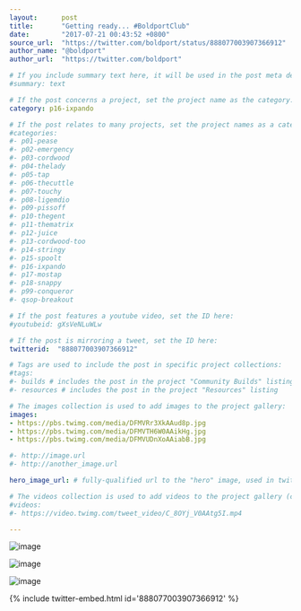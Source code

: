```yaml
---
layout:      post
title:       "Getting ready... #BoldportClub"
date:        "2017-07-21 00:43:52 +0800"
source_url:  "https://twitter.com/boldport/status/888077003907366912"
author_name: "@boldport"
author_url:  "https://twitter.com/boldport"

# If you include summary text here, it will be used in the post meta description instead of an excerpt from the post body
#summary: text

# If the post concerns a project, set the project name as the category:
category: p16-ixpando

# If the post relates to many projects, set the project names as a categories array:
#categories:
#- p01-pease
#- p02-emergency
#- p03-cordwood
#- p04-thelady
#- p05-tap
#- p06-thecuttle
#- p07-touchy
#- p08-ligemdio
#- p09-pissoff
#- p10-thegent
#- p11-thematrix
#- p12-juice
#- p13-cordwood-too
#- p14-stringy
#- p15-spoolt
#- p16-ixpando
#- p17-mostap
#- p18-snappy
#- p99-conqueror
#- qsop-breakout

# If the post features a youtube video, set the ID here:
#youtubeid: gXsVeNLuWLw

# If the post is mirroring a tweet, set the ID here:
twitterid:  "888077003907366912"

# Tags are used to include the post in specific project collections:
#tags:
#- builds # includes the post in the project "Community Builds" listing
#- resources # includes the post in the project "Resources" listing

# The images collection is used to add images to the project gallery:
images:
- https://pbs.twimg.com/media/DFMVRr3XkAAud8p.jpg
- https://pbs.twimg.com/media/DFMVTH6W0AAikHg.jpg
- https://pbs.twimg.com/media/DFMVUDnXoAAiabB.jpg

#- http://image.url
#- http://another_image.url

hero_image_url: # fully-qualified url to the "hero" image, used in twitter cards for example

# The videos collection is used to add videos to the project gallery (currently only mp4):
#videos:
#- https://video.twimg.com/tweet_video/C_8OYj_V0AAtg5I.mp4

---
```


![image](https://pbs.twimg.com/media/DFMVRr3XkAAud8p.jpg)

![image](https://pbs.twimg.com/media/DFMVTH6W0AAikHg.jpg)

![image](https://pbs.twimg.com/media/DFMVUDnXoAAiabB.jpg)

{% include twitter-embed.html id='888077003907366912' %}


